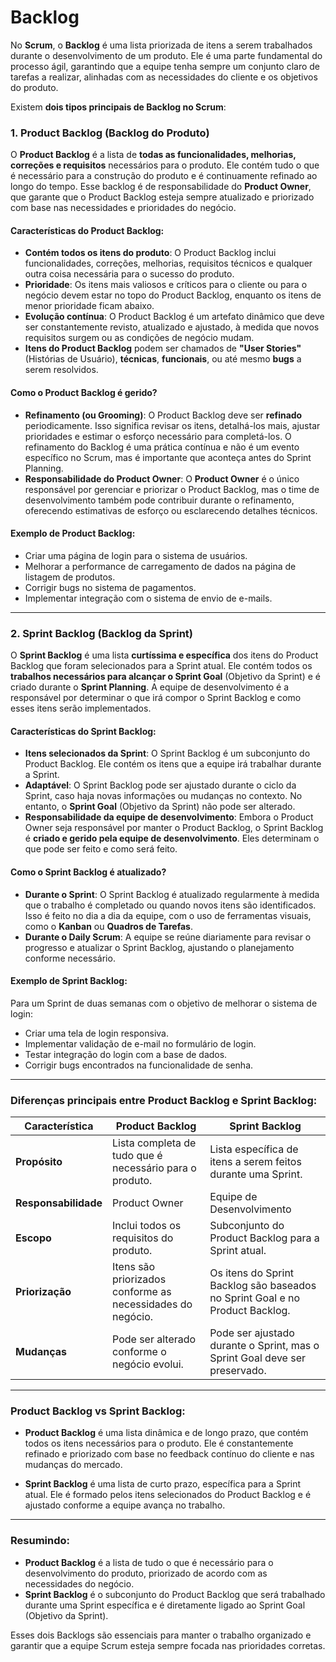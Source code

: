 # Backlog

No **Scrum**, o **Backlog** é uma lista priorizada de itens a serem trabalhados durante o desenvolvimento de um produto. Ele é uma parte fundamental do processo ágil, garantindo que a equipe tenha sempre um conjunto claro de tarefas a realizar, alinhadas com as necessidades do cliente e os objetivos do produto.

Existem **dois tipos principais de Backlog no Scrum**:

### 1. **Product Backlog** (Backlog do Produto)
O **Product Backlog** é a lista de **todas as funcionalidades, melhorias, correções e requisitos** necessários para o produto. Ele contém tudo o que é necessário para a construção do produto e é continuamente refinado ao longo do tempo. Esse backlog é de responsabilidade do **Product Owner**, que garante que o Product Backlog esteja sempre atualizado e priorizado com base nas necessidades e prioridades do negócio.

#### **Características do Product Backlog**:
- **Contém todos os itens do produto**: O Product Backlog inclui funcionalidades, correções, melhorias, requisitos técnicos e qualquer outra coisa necessária para o sucesso do produto.
- **Prioridade**: Os itens mais valiosos e críticos para o cliente ou para o negócio devem estar no topo do Product Backlog, enquanto os itens de menor prioridade ficam abaixo.
- **Evolução contínua**: O Product Backlog é um artefato dinâmico que deve ser constantemente revisto, atualizado e ajustado, à medida que novos requisitos surgem ou as condições de negócio mudam.
- **Itens do Product Backlog** podem ser chamados de **"User Stories"** (Histórias de Usuário), **técnicas**, **funcionais**, ou até mesmo **bugs** a serem resolvidos.

#### **Como o Product Backlog é gerido?**
- **Refinamento (ou Grooming)**: O Product Backlog deve ser **refinado** periodicamente. Isso significa revisar os itens, detalhá-los mais, ajustar prioridades e estimar o esforço necessário para completá-los. O refinamento do Backlog é uma prática contínua e não é um evento específico no Scrum, mas é importante que aconteça antes do Sprint Planning.
- **Responsabilidade do Product Owner**: O **Product Owner** é o único responsável por gerenciar e priorizar o Product Backlog, mas o time de desenvolvimento também pode contribuir durante o refinamento, oferecendo estimativas de esforço ou esclarecendo detalhes técnicos.

#### **Exemplo de Product Backlog**:
- Criar uma página de login para o sistema de usuários.
- Melhorar a performance de carregamento de dados na página de listagem de produtos.
- Corrigir bugs no sistema de pagamentos.
- Implementar integração com o sistema de envio de e-mails.

---

### 2. **Sprint Backlog** (Backlog da Sprint)
O **Sprint Backlog** é uma lista **curtíssima e específica** dos itens do Product Backlog que foram selecionados para a Sprint atual. Ele contém todos os **trabalhos necessários para alcançar o Sprint Goal** (Objetivo da Sprint) e é criado durante o **Sprint Planning**. A equipe de desenvolvimento é a responsável por determinar o que irá compor o Sprint Backlog e como esses itens serão implementados.

#### **Características do Sprint Backlog**:
- **Itens selecionados da Sprint**: O Sprint Backlog é um subconjunto do Product Backlog. Ele contém os itens que a equipe irá trabalhar durante a Sprint.
- **Adaptável**: O Sprint Backlog pode ser ajustado durante o ciclo da Sprint, caso haja novas informações ou mudanças no contexto. No entanto, o **Sprint Goal** (Objetivo da Sprint) não pode ser alterado.
- **Responsabilidade da equipe de desenvolvimento**: Embora o Product Owner seja responsável por manter o Product Backlog, o Sprint Backlog é **criado e gerido pela equipe de desenvolvimento**. Eles determinam o que pode ser feito e como será feito.

#### **Como o Sprint Backlog é atualizado?**
- **Durante o Sprint**: O Sprint Backlog é atualizado regularmente à medida que o trabalho é completado ou quando novos itens são identificados. Isso é feito no dia a dia da equipe, com o uso de ferramentas visuais, como o **Kanban** ou **Quadros de Tarefas**.
- **Durante o Daily Scrum**: A equipe se reúne diariamente para revisar o progresso e atualizar o Sprint Backlog, ajustando o planejamento conforme necessário.

#### **Exemplo de Sprint Backlog**:
Para um Sprint de duas semanas com o objetivo de melhorar o sistema de login:
- Criar uma tela de login responsiva.
- Implementar validação de e-mail no formulário de login.
- Testar integração do login com a base de dados.
- Corrigir bugs encontrados na funcionalidade de senha.

---

### **Diferenças principais entre Product Backlog e Sprint Backlog**:
| Característica             | **Product Backlog**                                      | **Sprint Backlog**                                      |
|----------------------------|----------------------------------------------------------|---------------------------------------------------------|
| **Propósito**               | Lista completa de tudo que é necessário para o produto.   | Lista específica de itens a serem feitos durante uma Sprint. |
| **Responsabilidade**        | Product Owner                                            | Equipe de Desenvolvimento                               |
| **Escopo**                  | Inclui todos os requisitos do produto.                   | Subconjunto do Product Backlog para a Sprint atual.     |
| **Priorização**             | Itens são priorizados conforme as necessidades do negócio. | Os itens do Sprint Backlog são baseados no Sprint Goal e no Product Backlog. |
| **Mudanças**                | Pode ser alterado conforme o negócio evolui.             | Pode ser ajustado durante o Sprint, mas o Sprint Goal deve ser preservado. |

---

### **Product Backlog vs Sprint Backlog**:

- **Product Backlog** é uma lista dinâmica e de longo prazo, que contém todos os itens necessários para o produto. Ele é constantemente refinado e priorizado com base no feedback contínuo do cliente e nas mudanças do mercado.
  
- **Sprint Backlog** é uma lista de curto prazo, específica para a Sprint atual. Ele é formado pelos itens selecionados do Product Backlog e é ajustado conforme a equipe avança no trabalho.

---

### **Resumindo**:
- **Product Backlog** é a lista de tudo o que é necessário para o desenvolvimento do produto, priorizado de acordo com as necessidades do negócio.
- **Sprint Backlog** é o subconjunto do Product Backlog que será trabalhado durante uma Sprint específica e é diretamente ligado ao Sprint Goal (Objetivo da Sprint).

Esses dois Backlogs são essenciais para manter o trabalho organizado e garantir que a equipe Scrum esteja sempre focada nas prioridades corretas. 